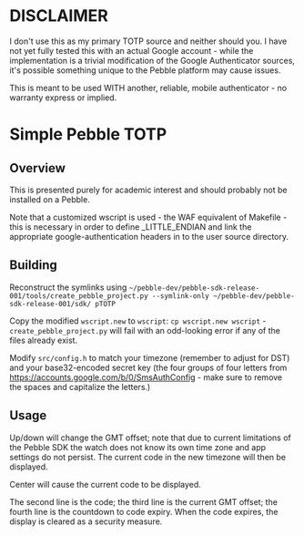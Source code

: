# DISCLAIMER

I don't use this as my primary TOTP source and neither should you. I have not yet fully tested this with an actual Google account - while the implementation is a trivial modification of the Google Authenticator sources, it's possible something unique to the Pebble platform may cause issues.

This is meant to be used WITH another, reliable, mobile authenticator - no warranty express or implied.

# Simple Pebble TOTP

## Overview
This is presented purely for academic interest and should probably not be installed on a Pebble.

Note that a customized wscript is used - the WAF equivalent of Makefile - this is necessary in order to define _LITTLE_ENDIAN and link the appropriate google-authentication headers in to the user source directory.

## Building

Reconstruct the symlinks using `~/pebble-dev/pebble-sdk-release-001/tools/create_pebble_project.py --symlink-only ~/pebble-dev/pebble-sdk-release-001/sdk/ pTOTP`

Copy the modified `wscript.new` to `wscript`: `cp wscript.new wscript` - `create_pebble_project.py` will fail with an odd-looking error if any of the files already exist.

Modify `src/config.h` to match your timezone (remember to adjust for DST) and your base32-encoded secret key (the four groups of four letters from https://accounts.google.com/b/0/SmsAuthConfig - make sure to remove the spaces and capitalize the letters.)

## Usage

Up/down will change the GMT offset; note that due to current limitations of the Pebble SDK the watch does not know its own time zone and app settings do not persist. The current code in the new timezone will then be displayed.

Center will cause the current code to be displayed.

The second line is the code; the third line is the current GMT offset; the fourth line is the countdown to code expiry. When the code expires, the display is cleared as a security measure.